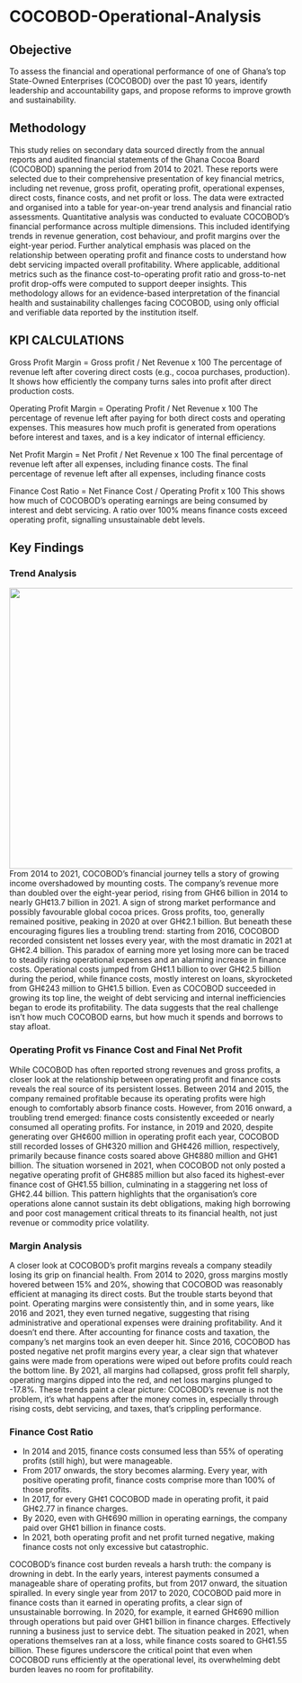 # COCOBOD-Operational-Analysis
## Obejective 
To assess the financial and operational performance of one of Ghana’s top State-Owned Enterprises (COCOBOD) over the past 10 years, identify leadership and accountability gaps, and propose reforms to improve growth and sustainability.
## Methodology
This study relies on secondary data sourced directly from the annual reports and audited financial statements of the Ghana Cocoa Board (COCOBOD) spanning the period from 2014 to 2021. These reports were selected due to their comprehensive presentation of key financial metrics, including net revenue, gross profit, operating profit, operational expenses, direct costs, finance costs, and net profit or loss. The data were extracted and organised into a table for year-on-year trend analysis and financial ratio assessments.
Quantitative analysis was conducted to evaluate COCOBOD’s financial performance across multiple dimensions. This included identifying trends in revenue generation, cost behaviour, and profit margins over the eight-year period. Further analytical emphasis was placed on the relationship between operating profit and finance costs to understand how debt servicing impacted overall profitability. Where applicable, additional metrics such as the finance cost-to-operating profit ratio and gross-to-net profit drop-offs were computed to support deeper insights.
This methodology allows for an evidence-based interpretation of the financial health and sustainability challenges facing COCOBOD, using only official and verifiable data reported by the institution itself.
## KPI CALCULATIONS
Gross Profit Margin = Gross profit / Net Revenue x 100
The percentage of revenue left after covering direct costs (e.g., cocoa purchases, production). It shows how efficiently the company turns sales into profit after direct production costs.

Operating Profit Margin = Operating Profit / Net Revenue x 100
The percentage of revenue left after paying for both direct costs and operating expenses. This measures how much profit is generated from operations before interest and taxes, and is a key indicator of internal efficiency.

Net Profit Margin = Net Profit / Net Revenue x 100
The final percentage of revenue left after all expenses, including finance costs. The final percentage of revenue left after all expenses, including finance costs

Finance Cost Ratio = Net Finance Cost / Operating Profit x 100
This shows how much of COCOBOD’s operating earnings are being consumed by interest and debt servicing. A ratio over 100% means finance costs exceed operating profit, signalling unsustainable debt levels.

## Key Findings
### Trend Analysis
<img src="https://github.com/user-attachments/assets/c8c99598-6279-481f-96b6-cb32888c4965" width="850" height="500" >
From 2014 to 2021, COCOBOD’s financial journey tells a story of growing income overshadowed by mounting costs. The company’s revenue more than doubled over the eight-year period, rising from GH¢6 billion in 2014 to nearly GH¢13.7 billion in 2021. A sign of strong market performance and possibly favourable global cocoa prices. Gross profits, too, generally remained positive, peaking in 2020 at over GH¢2.1 billion. But beneath these encouraging figures lies a troubling trend: starting from 2016, COCOBOD recorded consistent net losses every year, with the most dramatic in 2021 at GH¢2.4 billion. This paradox of earning more yet losing more can be traced to steadily rising operational expenses and an alarming increase in finance costs. Operational costs jumped from GH¢1.1 billion to over GH¢2.5 billion during the period, while finance costs, mostly interest on loans, skyrocketed from GH¢243 million to GH¢1.5 billion. Even as COCOBOD succeeded in growing its top line, the weight of debt servicing and internal inefficiencies began to erode its profitability. The data suggests that the real challenge isn’t how much COCOBOD earns, but how much it spends and borrows to stay afloat.

### Operating Profit vs Finance Cost and Final Net Profit

While COCOBOD has often reported strong revenues and gross profits, a closer look at the relationship between operating profit and finance costs reveals the real source of its persistent losses. Between 2014 and 2015, the company remained profitable because its operating profits were high enough to comfortably absorb finance costs. However, from 2016 onward, a troubling trend emerged: finance costs consistently exceeded or nearly consumed all operating profits. For instance, in 2019 and 2020, despite generating over GH¢600 million in operating profit each year, COCOBOD still recorded losses of GH¢320 million and GH¢426 million, respectively, primarily because finance costs soared above GH¢880 million and GH¢1 billion. The situation worsened in 2021, when COCOBOD not only posted a negative operating profit of GH¢885 million but also faced its highest-ever finance cost of GH¢1.55 billion, culminating in a staggering net loss of GH¢2.44 billion. This pattern highlights that the organisation’s core operations alone cannot sustain its debt obligations, making high borrowing and poor cost management critical threats to its financial health, not just revenue or commodity price volatility.

### Margin Analysis
A closer look at COCOBOD’s profit margins reveals a company steadily losing its grip on financial health. From 2014 to 2020, gross margins mostly hovered between 15% and 20%, showing that COCOBOD was reasonably efficient at managing its direct costs. But the trouble starts beyond that point. Operating margins were consistently thin, and in some years, like 2016 and 2021, they even turned negative, suggesting that rising administrative and operational expenses were draining profitability. And it doesn’t end there. After accounting for finance costs and taxation, the company’s net margins took an even deeper hit. Since 2016, COCOBOD has posted negative net profit margins every year, a clear sign that whatever gains were made from operations were wiped out before profits could reach the bottom line. By 2021, all margins had collapsed, gross profit fell sharply, operating margins dipped into the red, and net loss margins plunged to -17.8%. These trends paint a clear picture: COCOBOD’s revenue is not the problem, it’s what happens after the money comes in, especially through rising costs, debt servicing, and taxes, that’s crippling performance.

### Finance Cost Ratio 
- In 2014 and 2015, finance costs consumed less than 55% of operating profits (still high), but were manageable.
- From 2017 onwards, the story becomes alarming. Every year, with positive operating profit, finance costs comprise more than 100% of those profits.
- In 2017, for every GH¢1 COCOBOD made in operating profit, it paid GH¢2.77 in finance charges.
- By 2020, even with GH¢690 million in operating earnings, the company paid over GH¢1 billion in finance costs.
- In 2021, both operating profit and net profit turned negative, making finance costs not only excessive but catastrophic.

COCOBOD’s finance cost burden reveals a harsh truth: the company is drowning in debt. In the early years, interest payments consumed a manageable share of operating profits, but from 2017 onward, the situation spiralled. In every single year from 2017 to 2020, COCOBOD paid more in finance costs than it earned in operating profits, a clear sign of unsustainable borrowing. In 2020, for example, it earned GH¢690 million through operations but paid over GH¢1 billion in finance charges. Effectively running a business just to service debt. The situation peaked in 2021, when operations themselves ran at a loss, while finance costs soared to GH¢1.55 billion. These figures underscore the critical point that even when COCOBOD runs efficiently at the operational level, its overwhelming debt burden leaves no room for profitability.
